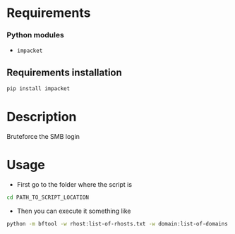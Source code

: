 # Requirements
### Python modules
- `impacket`
## Requirements installation
```bash
pip install impacket
```
# Description
Bruteforce the SMB login
# Usage

- First go to the folder where the script is
```bash
cd PATH_TO_SCRIPT_LOCATION
```

- Then you can execute it something like
```bash
python -m bftool -w rhost:list-of-rhosts.txt -w domain:list-of-domains.txt -w username:list-of-usernames.txt -w password:list-of-passwords.txt smb-login.py check_creds
```
